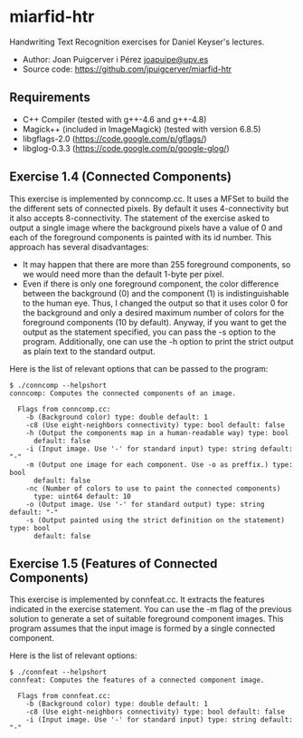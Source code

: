 miarfid-htr
===========

Handwriting Text Recognition exercises for Daniel Keyser's lectures.

  - Author: Joan Puigcerver i Pérez <joapuipe@upv.es>
  - Source code: https://github.com/jpuigcerver/miarfid-htr

Requirements
------------

  - C++ Compiler (tested with g++-4.6 and g++-4.8)
  - Magick++ (included in ImageMagick) (tested with version 6.8.5)
  - libgflags-2.0 (https://code.google.com/p/gflags/)
  - libglog-0.3.3 (https://code.google.com/p/google-glog/)

Exercise 1.4 (Connected Components)
-----------------------------------

This exercise is implemented by conncomp.cc. It uses a MFSet to build the
the different sets of connected pixels. By default it uses 4-connectivity but
it also accepts 8-connectivity. The statement of the exercise asked to output
a single image where the background pixels have a value of 0 and each of the
foreground components is painted with its id number. This approach has several
disadvantages:
  - It may happen that there are more than 255 foreground components, so we
    would need more than the default 1-byte per pixel.
  - Even if there is only one foreground component, the color difference
    between the background (0) and the component (1) is indistinguishable to
    the human eye.
Thus, I changed the output so that it uses color 0 for the background and only
a desired maximum number of colors for the foreground components (10 by
default). Anyway, if you want to get the output as the statement specified,
you can pass the -s option to the program. Additionally, one can use the -h
option to print the strict output as plain text to the standard output.

Here is the list of relevant options that can be passed to the program:
```
$ ./conncomp --helpshort
conncomp: Computes the connected components of an image.

  Flags from conncomp.cc:
    -b (Background color) type: double default: 1
    -c8 (Use eight-neighbors connectivity) type: bool default: false
    -h (Output the components map in a human-readable way) type: bool
      default: false
    -i (Input image. Use '-' for standard input) type: string default: "-"
    -m (Output one image for each component. Use -o as preffix.) type: bool
      default: false
    -nc (Number of colors to use to paint the connected components)
      type: uint64 default: 10
    -o (Output image. Use '-' for standard output) type: string default: "-"
    -s (Output painted using the strict definition on the statement) type: bool
      default: false
```

Exercise 1.5 (Features of Connected Components)
-----------------------------------------------

This exercise is implemented by connfeat.cc. It extracts the features indicated
in the exercise statement. You can use the -m flag of the previous solution to
generate a set of suitable foreground component images. This program assumes that
the input image is formed by a single connected component.

Here is the list of relevant options:
```
$ ./connfeat --helpshort
connfeat: Computes the features of a connected component image.

  Flags from connfeat.cc:
    -b (Background color) type: double default: 1
    -c8 (Use eight-neighbors connectivity) type: bool default: false
    -i (Input image. Use '-' for standard input) type: string default: "-"
```
